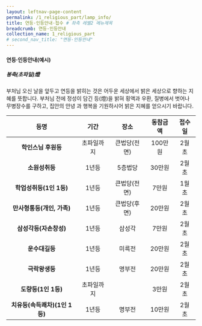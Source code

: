 ```yaml
---
layout: leftnav-page-content
permalink: /1_religious_part/lamp_info/
title: 연등·인등안내·접수 # 좌측 레벨2 메뉴제목
breadcrumb: 연등·인등안내 
collection_name: 1_religious_part
# second_nav_title: "연등·인등안내" 
---
```


#### 연등·인등안내(예시)

##### **봉축(초파일)燈**

부처님 오신 날을 앞두고 연등을 밝히는 것은 어두운 세상에서 밝은 세상으로 향하는 지혜를 뜻합니다. 부처님 전에 정성이 담긴 등(燈)을 밝혀 횡액과 우환, 질병에서 벗어나 무병장수를 구하고, 집안의 안녕 과 행복을 기원하시어 밝은 지혜를 얻으시기 바랍니다.

|등명	|기간	|장소	|동참금액	|접수일|
|:-:|:-:|:-:|:-:|:-:|
|**학인스님 후원등**|	초파일까지|	큰법당(전면)|	100만원|	2월 초|
|**소원성취등**|	1년등|	5층법당|	30만원	|2월 초|
|**학업성취등(1인 1등)**|	1년등|	큰법당(전면)|	7만원|	1월 초|
|**만사형통등(개인, 가족)**|	1년등|	큰법당(후면)|	20만원	|2월 초|
|**삼성각등(자손창성)**|	1년등|	삼성각|	7만원|	2월 초|
|**운수대길등**|	1년등|	미륵전|	20만원|	2월 초|
|**극락왕생등**|	1년등|	명부전|	20만원|	2월 초|
|**도량등(1인 1등)**|	초파일까지| |	3만원|	2월 초|
|**치유등(속득쾌차)(1인 1등)**|	1년등| 명부전|	10만원|	2월 초|


<!-- ##### 인등

|**등명**|기간	|**장소**|동참금액	|접수일|
|:-:|:-:|:-:|:-:|:-:|
| **1년 (1인, 부부는 1인 1등)**|	|법당, 삼성각, 신중단|	10만원|종무소 문의<br>(+82 042-488-7209)|
| **학인스님후원등** | 	| 큰법당(전면)| 종무소 문의|종무소 문의<br>(+82 042-488-7209)|
| 사업자(사업번창) |	| |   |   |
|  학업성취 | |   |   |	|
| **개인(만사형통, 건강발원)** |	| 큰법당(후면)| 종무소 문의|종무소 문의<br>(+82 042-488-7209)|
|  가족(만사형통, 건강발원)| |   |   |	|
| **치유(속득쾌차)** |	|명부전 | 종무소 문의|종무소 문의<br>(+82 042-488-7209)|
|  영가(극락왕생)| |   |   |	|
| **소원성취** |	| 5층법당| 종무소 문의|종무소 문의<br>(+82 042-488-7209)|
|  삼성각(자손창성)| |   |   |	|
| **인등공양** |	| 신법당 부처님전| 종무소 문의|종무소 문의<br>(+82 042-488-7209)|
|  |   |   |   |	| -->
